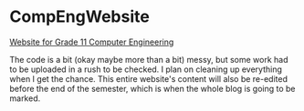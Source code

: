 # CompEngWebsite
[Website for Grade 11 Computer Engineering](https://hannahguo.github.io/CompEngWebsite/)

The code is a bit (okay maybe more than a bit) messy, but some work had to be uploaded in a rush to be checked. I plan on cleaning up everything when I get the chance. This entire website's content will also be re-edited before the end of the semester, which is when the whole blog is going to be marked.
